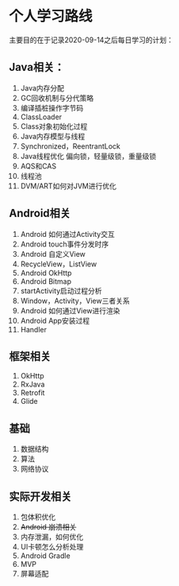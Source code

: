 # 个人学习路线

主要目的在于记录2020-09-14之后每日学习的计划：

## Java相关：

1. Java内存分配
2. GC回收机制与分代策略
3.  编译插桩操作字节码
4. ClassLoader
5. Class对象初始化过程
6. Java内存模型与线程
7. Synchronized，ReentrantLock
8. Java线程优化 偏向锁，轻量级锁，重量级锁
9. AQS和CAS
10. 线程池
11. DVM/ART如何对JVM进行优化

## Android相关

1. Android 如何通过Activity交互
2. Android touch事件分发时序
3. Android 自定义View
4. RecycleView，ListView
5. Android OkHttp
6. Android Bitmap
7. startActivity启动过程分析
8. Window，Activity，View三者关系
9. Android 如何通过View进行渲染
10. Android App安装过程
11. Handler

## 框架相关

1. OkHttp
2. RxJava
3. Retrofit
4. Glide

## 基础

1. 数据结构
2. 算法
3. 网络协议

## 实际开发相关

1. 包体积优化
2. ~~Android 崩溃相关~~
3. 内存泄漏，如何优化
4. UI卡顿怎么分析处理
5. Android Gradle
6. MVP
7. 屏幕适配



